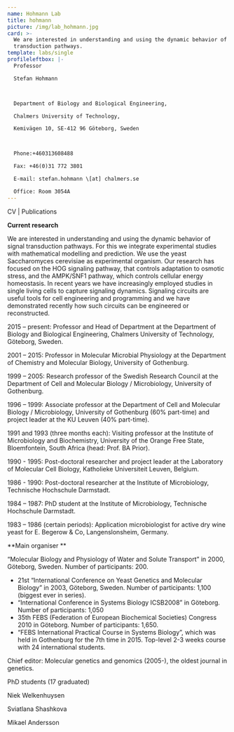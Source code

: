 ```yaml
---
name: Hohmann Lab
title: hohmann
picture: /img/lab_hohmann.jpg
card: >-
  We are interested in understanding and using the dynamic behavior of signal
  transduction pathways.
template: labs/single
profileleftbox: |-
  Professor

  Stefan Hohmann



  Department of Biology and Biological Engineering,

  Chalmers University of Technology,

  Kemivägen 10, SE-412 96 Göteborg, Sweden



  Phone:+460313608488

  Fax: +46(0)31 772 3801

  E-mail: stefan.hohmann \[at] chalmers.se

  Office: Room 3054A
---
```

CV | Publications



**Current research**

We are interested in understanding and using the dynamic behavior of signal transduction pathways. For this we integrate experimental studies with mathematical modelling and prediction. We use the yeast Saccharomyces cerevisiae as experimental organism. Our research has focused on the HOG signaling pathway, that controls adaptation to osmotic stress, and the AMPK/SNF1 pathway, which controls cellular energy homeostasis. In recent years we have increasingly employed studies in single living cells to capture signaling dynamics. Signaling circuits are useful tools for cell engineering and programming and we have demonstrated recently how such circuits can be engineered or reconstructed.



2015 – present: Professor and Head of Department at the Department of Biology and Biological Engineering, Chalmers University of Technology, Göteborg, Sweden.

2001 – 2015: Professor in Molecular Microbial Physiology at the Department of Chemistry and Molecular Biology, University of Gothenburg.

1999 – 2005: Research professor of the Swedish Research Council at the Department of Cell and Molecular Biology / Microbiology, University of Gothenburg.

1996 – 1999: Associate professor at the Department of Cell and Molecular Biology / Microbiology, University of Gothenburg (60% part-time) and project leader at the KU Leuven (40% part-time).

1991 and 1993 (three months each): Visiting professor at the Institute of Microbiology and Biochemistry, University of the Orange Free State, Bloemfontein, South Africa (head: Prof. BA Prior).

1990 - 1995: Post-doctoral researcher and project leader at the Laboratory of Molecular Cell Biology, Katholieke Universiteit Leuven, Belgium.

1986 - 1990: Post-doctoral researcher at the Institute of Microbiology, Technische Hochschule Darmstadt.

1984 – 1987: PhD student at the Institute of Microbiology, Technische Hochschule Darmstadt.

1983 – 1986 (certain periods): Application microbiologist for active dry wine yeast for E. Begerow & Co, Langenslonsheim, Germany.



**Main organiser  **

“Molecular Biology and Physiology of Water and Solute Transport” in 2000, Göteborg, Sweden. Number of participants: 200.



* 21st “International Conference on Yeast Genetics and Molecular Biology” in 2003, Göteborg, Sweden. Number of participants: 1,100 (biggest ever in series).
* “International Conference in Systems Biology ICSB2008” in Göteborg. Number of participants: 1,050
* 35th FEBS (Federation of European Biochemical Societies) Congress 2010 in Göteborg. Number of participants: 1,650.
* “FEBS International Practical Course in Systems Biology”, which was held in Gothenburg for the 7th time in 2015. Top-level 2-3 weeks course with 24 international students.



Chief editor: Molecular genetics and genomics (2005-), the oldest journal in genetics.

PhD students (17 graduated)

Niek Welkenhuysen

Sviatlana Shashkova

Mikael Andersson
